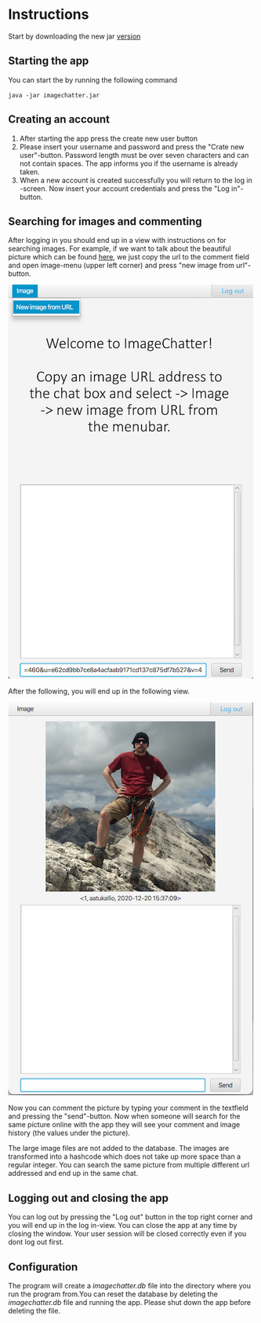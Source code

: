 # Instructions

Start by downloading the new jar [version](https://github.com/kallioaa/ot-harjoitustyo/releases/tag/V1)

## Starting the app

You can start the by running the following command

```
java -jar imagechatter.jar
```

## Creating an account

1. After starting the app press the create new user button
2. Please insert your username and password and press the "Crate new user"-button. Password length must be over seven characters and can not contain spaces. The app informs you if the username is already taken.
3. When a new account is created successfully you will return to the log in -screen. Now insert your account credentials and press the "Log in"-button.

## Searching for images and commenting

After logging in you should end up in a view with instructions on for searching images. For example, if we want to talk about the beautiful picture which can be found [here](https://avatars2.githubusercontent.com/u/523235?s=460&u=e62cd9bb7ce8a4acfaab9171cd137c875df7b527&v=4), we just copy the url to the comment field and open image-menu (upper left corner) and press "new image from url"-button. 

![instructions](https://github.com/kallioaa/ot-harjoitustyo/blob/master/dokumentaatio/pictures/searchImage.png)

After the following, you will end up in the following view.

![instructions](https://github.com/kallioaa/ot-harjoitustyo/blob/master/dokumentaatio/pictures/imageSearched.png)

Now you can comment the picture by typing your comment in the textfield and pressing the "send"-button. Now when someone will search for the same picture online with the app they will see your comment and image history (the values under the picture). 

The large image files are not added to the database. The images are transformed into a hashcode which does not take up more space than a regular integer. You can search the same picture from multiple different url addressed and end up in the same chat.

## Logging out and closing the app

You can log out by pressing the "Log out" button in the top right corner and you will end up in the log in-view. You can close the app at any time by closing the window. Your user session will be closed correctly even if you dont log out first.

## Configuration

The program will create a *imagechatter.db* file into the directory where you run the program from.You can reset the database by deleting the *imagechatter.db* file 
and running the app. Please shut down the app before deleting the file.
